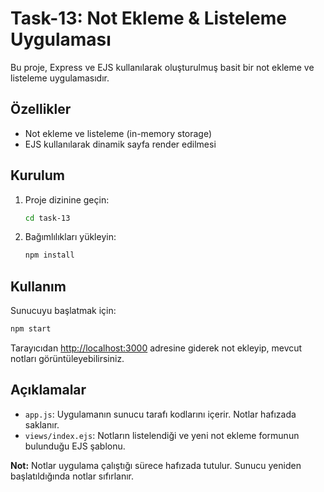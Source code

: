 # Task-13: Not Ekleme & Listeleme Uygulaması

Bu proje, Express ve EJS kullanılarak oluşturulmuş basit bir not ekleme ve listeleme uygulamasıdır.

## Özellikler

- Not ekleme ve listeleme (in-memory storage)
- EJS kullanılarak dinamik sayfa render edilmesi

## Kurulum

1. Proje dizinine geçin:

   ```bash
   cd task-13
   ```

2. Bağımlılıkları yükleyin:

   ```bash
   npm install
   ```

## Kullanım

Sunucuyu başlatmak için:

```bash
npm start
```

Tarayıcıdan [http://localhost:3000](http://localhost:3000) adresine giderek not ekleyip, mevcut notları görüntüleyebilirsiniz.

## Açıklamalar

- `app.js`: Uygulamanın sunucu tarafı kodlarını içerir. Notlar hafızada saklanır.
- `views/index.ejs`: Notların listelendiği ve yeni not ekleme formunun bulunduğu EJS şablonu.

**Not:** Notlar uygulama çalıştığı sürece hafızada tutulur. Sunucu yeniden başlatıldığında notlar sıfırlanır.
